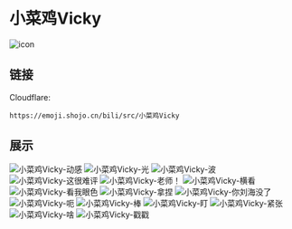 # 小菜鸡Vicky
![icon](https://emoji.shojo.cn/bili/src/小菜鸡Vicky/icon.png)
## 链接
Cloudflare:
```
https://emoji.shojo.cn/bili/src/小菜鸡Vicky
```
## 展示
![小菜鸡Vicky-动感](https://emoji.shojo.cn/bili/src/小菜鸡Vicky/小菜鸡Vicky-动感.png)
![小菜鸡Vicky-光](https://emoji.shojo.cn/bili/src/小菜鸡Vicky/小菜鸡Vicky-光.png)
![小菜鸡Vicky-波](https://emoji.shojo.cn/bili/src/小菜鸡Vicky/小菜鸡Vicky-波.png)
![小菜鸡Vicky-这很难评](https://emoji.shojo.cn/bili/src/小菜鸡Vicky/小菜鸡Vicky-这很难评.png)
![小菜鸡Vicky-老师！](https://emoji.shojo.cn/bili/src/小菜鸡Vicky/小菜鸡Vicky-老师！.png)
![小菜鸡Vicky-横看](https://emoji.shojo.cn/bili/src/小菜鸡Vicky/小菜鸡Vicky-横看.png)
![小菜鸡Vicky-看我眼色](https://emoji.shojo.cn/bili/src/小菜鸡Vicky/小菜鸡Vicky-看我眼色.png)
![小菜鸡Vicky-拿捏](https://emoji.shojo.cn/bili/src/小菜鸡Vicky/小菜鸡Vicky-拿捏.png)
![小菜鸡Vicky-你刘海没了](https://emoji.shojo.cn/bili/src/小菜鸡Vicky/小菜鸡Vicky-你刘海没了.png)
![小菜鸡Vicky-呃](https://emoji.shojo.cn/bili/src/小菜鸡Vicky/小菜鸡Vicky-呃.png)
![小菜鸡Vicky-棒](https://emoji.shojo.cn/bili/src/小菜鸡Vicky/小菜鸡Vicky-棒.png)
![小菜鸡Vicky-盯](https://emoji.shojo.cn/bili/src/小菜鸡Vicky/小菜鸡Vicky-盯.png)
![小菜鸡Vicky-紧张](https://emoji.shojo.cn/bili/src/小菜鸡Vicky/小菜鸡Vicky-紧张.png)
![小菜鸡Vicky-啥](https://emoji.shojo.cn/bili/src/小菜鸡Vicky/小菜鸡Vicky-啥.png)
![小菜鸡Vicky-戳戳](https://emoji.shojo.cn/bili/src/小菜鸡Vicky/小菜鸡Vicky-戳戳.png)
